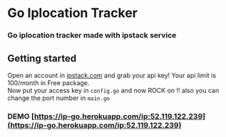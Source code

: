 # Go Iplocation Tracker 
### Go iplocation tracker made with ipstack service 

## Getting started 
Open an account in [ipstack.com](ipstack.com) and grab your api key! Your api limit is 100/month in Free package.  
Now put your access key in `config.go` and now ROCK on !! also you can change the port number in `main.go`

### DEMO [https://ip-go.herokuapp.com/ip:52.119.122.239](https://ip-go.herokuapp.com/ip:52.119.122.239)
